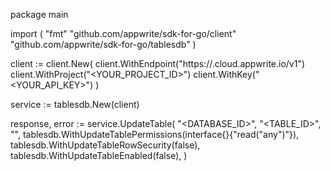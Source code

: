 package main

import (
    "fmt"
    "github.com/appwrite/sdk-for-go/client"
    "github.com/appwrite/sdk-for-go/tablesdb"
)

client := client.New(
    client.WithEndpoint("https://<REGION>.cloud.appwrite.io/v1")
    client.WithProject("<YOUR_PROJECT_ID>")
    client.WithKey("<YOUR_API_KEY>")
)

service := tablesdb.New(client)

response, error := service.UpdateTable(
    "<DATABASE_ID>",
    "<TABLE_ID>",
    "<NAME>",
    tablesdb.WithUpdateTablePermissions(interface{}{"read("any")"}),
    tablesdb.WithUpdateTableRowSecurity(false),
    tablesdb.WithUpdateTableEnabled(false),
)
